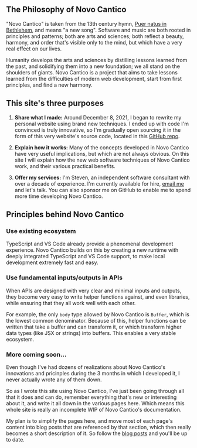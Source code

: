## The Philosophy of Novo Cantico

"Novo Cantico" is taken from the 13th century hymn, [Puer natus in Bethlehem](https://www.youtube.com/watch?v=A1k5YTmxIVc&t=2573s), and means "a new song". Software and music are both rooted in principles and patterns; both are arts and sciences; both reflect a beauty, harmony, and order that's visible only to the mind, but which have a very real effect on our lives.

Humanity develops the arts and sciences by distilling lessons learned from the past, and solidifying them into a new foundation; we all stand on the shoulders of giants. Novo Cantico is a project that aims to take lessons learned from the difficulties of modern web development, start from first principles, and find a new harmony.



## This site's three purposes

1. **Share what I made:** Around December 8, 2021, I began to rewrite my personal website using brand new techniques. I ended up with code I'm convinced is truly innovative, so I'm gradually open sourcing it in the form of this very website's source code, located in this [GitHub repo](https://github.com/sdegutis/Novo-Cantico).

2. **Explain how it works:** Many of the concepts developed in Novo Cantico have very useful implications, but which are not always obvious. On this site I will explain how the new web software techniques of Novo Cantico work, and their various practical benefits.

3. **Offer my services:** I'm Steven, an independent software consultant with over a decade of experience. I'm currently available for hire, [email me](mailto:sbdegutis+novocantico@gmail.com) and let's talk. You can also sponsor me on GitHub to enable me to spend more time developing Novo Cantico.



## Principles behind Novo Cantico

### Use existing ecosystem

TypeScript and VS Code already provide a phenomenal development experience. Novo Cantico builds on this by creating a new runtime with deeply integrated TypeScript and VS Code support, to make local development extremely fast and easy.

### Use fundamental inputs/outputs in APIs

When APIs are designed with very clear and minimal inputs and outputs, they become very easy to write helper functions against, and even libraries, while ensuring that they all work well with each other.

For example, the only `body` type allowed by Novo Cantico is `Buffer`, which is the lowest common denominator. Because of this, helper functions can be written that take a buffer and can transform it, or which transform higher data types (like JSX or strings) into buffers. This enables a very stable ecosystem.

### More coming soon...

Even though I've had dozens of realizations about Novo Cantico's innovations and pricinples during the 3 months in which I developed it, I never actually wrote any of them down.

So as I wrote this site using Novo Cantico, I've just been going through all that it does and can do, remember everything that's new or interesting about it, and write it all down in the various pages here. Which means this whole site is really an incomplete WIP of Novo Cantico's documentation.

My plan is to simplify the pages here, and move most of each page's content into blog posts that are referenced by that section, which then really becomes a short description of it. So follow the [blog posts](/blog) and you'll be up to date.
